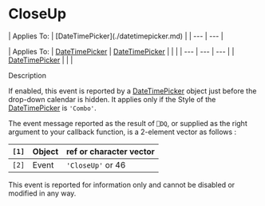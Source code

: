 




<h1 class="heading"><span class="name">CloseUp</span></h1>
| Applies To: | [DateTimePicker](./datetimepicker.md) |
| --- | ---  |

| Applies To: | [DateTimePicker](./datetimepicker.md) | [DateTimePicker](./datetimepicker.md) |  |  |
| --- | --- | ---  |
| [DateTimePicker](./datetimepicker.md) |  |  |


Description


If enabled, this event is reported by a [DateTimePicker](./datetimepicker.md) object just before the drop-down calendar is hidden. It applies only if the Style of the [DateTimePicker](./datetimepicker.md) is `'Combo'`.


The event message reported as the result of `⎕DQ`, or supplied as the right argument to your callback function, is a 2-element vector as follows :

| `[1]` | Object | ref or character vector |
| --- | --- | ---  |
| `[2]` | Event | `'CloseUp'` or 46 |


This event is reported for information only and cannot be disabled or modified in any way.



